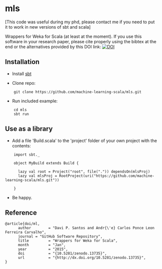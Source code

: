 mls
===

[This code was useful during my phd, please contact me if you need to put it to work in new versions of sbt and scala]

Wrappers for Weka for Scala (at least at the moment).
If you use this software in your research paper,
please cite properly using the bibtex at the end or the alternatives provided by this DOI link:
[![DOI](https://zenodo.org/badge/doi/10.5281/zenodo.13735.svg)](http://dx.doi.org/10.5281/zenodo.13735)

Installation
------------

* Install [sbt](http://www.scala-sbt.org/release/tutorial/Installing-sbt-on-Linux.html "installing sbt")

* Clone repo:
```
    git clone https://github.com/machine-learning-scala/mls.git
```

* Run included example:
```
    cd mls
    sbt run
```


Use as a library
----------------

* Add a file 'Build.scala' to the 'project' folder of your own project with the contents:
```
    import sbt._

    object MyBuild extends Build {

      lazy val root = Project("root", file(".")) dependsOn(mlsProj)
      lazy val mlsProj = RootProject(uri("https://github.com/machine-learning-scala/mls.git"))

    }
```

* Be happy.

Reference
---------
```
@article{doi/ml,
      author        = "Davi P. Santos and Andr{\'e} Carlos Ponce Leon Ferreira Carvalho",
      journal = "GitHub Software Repository",
      title         = "Wrappers for Weka for Scala",
      month         = "Jan",
      year          = "2015",
      doi           = "{10.5281/zenodo.13735}",
      url           = "{http://dx.doi.org/10.5281/zenodo.13735}",
}
```
